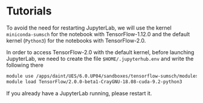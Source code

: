 # Tutorials

To avoid the need for restarting JupyterLab, we will use the kernel `miniconda-sumsch` for the notebook with  TensorFlow-1.12.0 and the default kernel (`Python3`) for the notebooks with TensorFlow-2.0.

In order to access TensorFlow-2.0 with the default kernel, before launching JupyterLab, we need to create the file `$HOME/.jupyterhub.env` and write the following there
```bash
module use /apps/daint/UES/6.0.UP04/sandboxes/tensorflow-sumsch/modules/all
module load TensorFlow/2.0.0-beta1-CrayGNU-18.08-cuda-9.2-python3
```
If you already have a JupyterLab running, please restart it.

